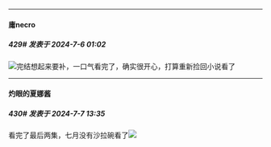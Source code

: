 ﻿
*****

####  庸necro  
##### 429#       发表于 2024-7-6 01:02

<img src="https://static.saraba1st.com/image/smiley/face2017/056.gif" referrerpolicy="no-referrer">完结想起来要补，一口气看完了，确实很开心，打算重新捡回小说看了


*****

####  灼眼的夏娜酱  
##### 430#       发表于 2024-7-7 13:35

看完了最后两集，七月没有沙拉碗看了<img src="https://static.saraba1st.com/image/smiley/face/88.gif" referrerpolicy="no-referrer">

